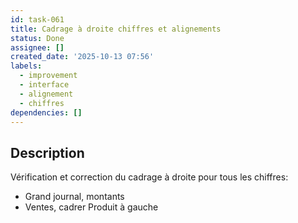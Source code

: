 ```yaml
---
id: task-061
title: Cadrage à droite chiffres et alignements
status: Done
assignee: []
created_date: '2025-10-13 07:56'
labels:
  - improvement
  - interface
  - alignement
  - chiffres
dependencies: []
---
```


## Description

<!-- SECTION:DESCRIPTION:BEGIN -->
Vérification et correction du cadrage à droite pour tous les chiffres:
- Grand journal, montants
- Ventes, cadrer Produit à gauche
<!-- SECTION:DESCRIPTION:END -->
